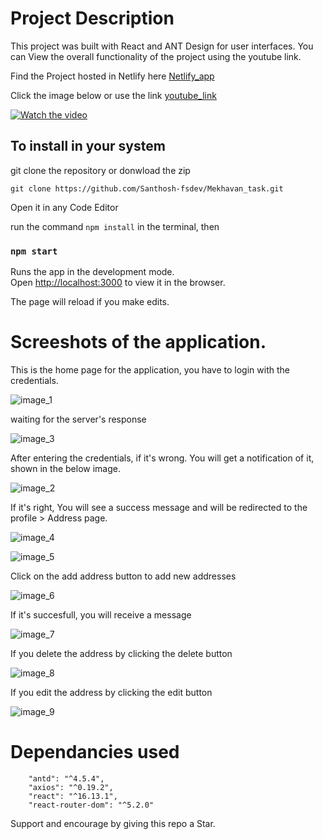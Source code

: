 # Project Description
This project was built with React and ANT Design for user interfaces.
You can View the overall functionality of the project using the youtube link.

Find the Project hosted in Netlify here [Netlify_app](https://epic-darwin-777903.netlify.app/)

Click the image below or use the link [youtube_link](https://youtu.be/otJtt9dJ470)

[![Watch the video](./src/images/Screenshot%20(2).png)](https://youtu.be/otJtt9dJ470) 

## To install in your system

git clone the repository or donwload the zip

`git clone https://github.com/Santhosh-fsdev/Mekhavan_task.git `

Open it in any Code Editor

run the command `npm install` in the terminal, then

### `npm start`

Runs the app in the development mode.<br />
Open [http://localhost:3000](http://localhost:3000) to view it in the browser.

The page will reload if you make edits.<br />

# Screeshots of the application.

This is the home page for the application, you have to login with the credentials.

![image_1](./src/images/Screenshot%20(2).png)

waiting for the server's response

![image_3](./src/images/Screenshot%20(4).png)

After entering the credentials, if it's wrong. You will get a notification of it, shown in the below image.

![image_2](./src/images/Screenshot%20(3).png)

If it's right, You will see a success message and will be redirected to the profile > Address page.

![image_4](./src/images/Screenshot%20(5).png)

![image_5](./src/images/Screenshot%20(6).png)

Click on the add address button to add new addresses

![image_6](./src/images/Screenshot%20(7).png)

If it's succesfull, you will receive a message

![image_7](./src/images/Screenshot%20(8).png)

If you delete the address by clicking the delete button

![image_8](./src/images/Screenshot%20(9).png)

If you edit the address by clicking the edit button

![image_9](./src/images/Screenshot%20(10).png)

# Dependancies used

```
    "antd": "^4.5.4",
    "axios": "^0.19.2",
    "react": "^16.13.1",
    "react-router-dom": "^5.2.0"

```

Support and encourage by giving this repo a Star.
